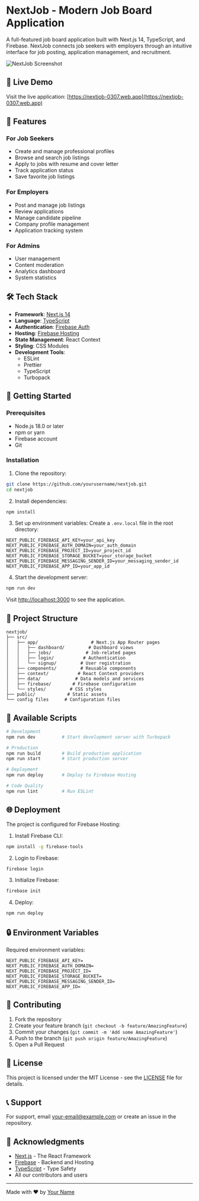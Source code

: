 # NextJob - Modern Job Board Application

A full-featured job board application built with Next.js 14, TypeScript, and Firebase. NextJob connects job seekers with employers through an intuitive interface for job posting, application management, and recruitment.

![NextJob Screenshot](public/screenshot.png)

## 🌟 Live Demo

Visit the live application: [https://nextjob-0307.web.app](https://nextjob-0307.web.app)

## 🌟 Features

### For Job Seekers

- Create and manage professional profiles
- Browse and search job listings
- Apply to jobs with resume and cover letter
- Track application status
- Save favorite job listings

### For Employers

- Post and manage job listings
- Review applications
- Manage candidate pipeline
- Company profile management
- Application tracking system

### For Admins

- User management
- Content moderation
- Analytics dashboard
- System statistics

## 🛠️ Tech Stack

- **Framework**: [Next.js 14](https://nextjs.org/)
- **Language**: [TypeScript](https://www.typescriptlang.org/)
- **Authentication**: [Firebase Auth](https://firebase.google.com/products/auth)
- **Hosting**: [Firebase Hosting](https://firebase.google.com/products/hosting)
- **State Management**: React Context
- **Styling**: CSS Modules
- **Development Tools**:
  - ESLint
  - Prettier
  - TypeScript
  - Turbopack

## 🚀 Getting Started

### Prerequisites

- Node.js 18.0 or later
- npm or yarn
- Firebase account
- Git

### Installation

1. Clone the repository:

```bash
git clone https://github.com/yourusername/nextjob.git
cd nextjob
```

2. Install dependencies:

```bash
npm install
```

3. Set up environment variables:
   Create a `.env.local` file in the root directory:

```env
NEXT_PUBLIC_FIREBASE_API_KEY=your_api_key
NEXT_PUBLIC_FIREBASE_AUTH_DOMAIN=your_auth_domain
NEXT_PUBLIC_FIREBASE_PROJECT_ID=your_project_id
NEXT_PUBLIC_FIREBASE_STORAGE_BUCKET=your_storage_bucket
NEXT_PUBLIC_FIREBASE_MESSAGING_SENDER_ID=your_messaging_sender_id
NEXT_PUBLIC_FIREBASE_APP_ID=your_app_id
```

4. Start the development server:

```bash
npm run dev
```

Visit [http://localhost:3000](http://localhost:3000) to see the application.

## 📁 Project Structure

```
nextjob/
├── src/
│   ├── app/                    # Next.js App Router pages
│   │   ├── dashboard/         # Dashboard views
│   │   ├── jobs/             # Job-related pages
│   │   ├── login/           # Authentication
│   │   └── signup/         # User registration
│   ├── components/         # Reusable components
│   ├── context/           # React Context providers
│   ├── data/             # Data models and services
│   ├── firebase/        # Firebase configuration
│   └── styles/         # CSS styles
├── public/            # Static assets
└── config files      # Configuration files
```

## 📝 Available Scripts

```bash
# Development
npm run dev          # Start development server with Turbopack

# Production
npm run build        # Build production application
npm run start        # Start production server

# Deployment
npm run deploy       # Deploy to Firebase Hosting

# Code Quality
npm run lint         # Run ESLint
```

## 🌐 Deployment

The project is configured for Firebase Hosting:

1. Install Firebase CLI:

```bash
npm install -g firebase-tools
```

2. Login to Firebase:

```bash
firebase login
```

3. Initialize Firebase:

```bash
firebase init
```

4. Deploy:

```bash
npm run deploy
```

## 🔒 Environment Variables

Required environment variables:

```env
NEXT_PUBLIC_FIREBASE_API_KEY=
NEXT_PUBLIC_FIREBASE_AUTH_DOMAIN=
NEXT_PUBLIC_FIREBASE_PROJECT_ID=
NEXT_PUBLIC_FIREBASE_STORAGE_BUCKET=
NEXT_PUBLIC_FIREBASE_MESSAGING_SENDER_ID=
NEXT_PUBLIC_FIREBASE_APP_ID=
```

## 🤝 Contributing

1. Fork the repository
2. Create your feature branch (`git checkout -b feature/AmazingFeature`)
3. Commit your changes (`git commit -m 'Add some AmazingFeature'`)
4. Push to the branch (`git push origin feature/AmazingFeature`)
5. Open a Pull Request

## 📄 License

This project is licensed under the MIT License - see the [LICENSE](LICENSE) file for details.

## 📞 Support

For support, email [your-email@example.com](mailto:your-email@example.com) or create an issue in the repository.

## 🙏 Acknowledgments

- [Next.js](https://nextjs.org/) - The React Framework
- [Firebase](https://firebase.google.com/) - Backend and Hosting
- [TypeScript](https://www.typescriptlang.org/) - Type Safety
- All our contributors and users

---

Made with ❤️ by [Your Name](https://github.com/yourusername)

